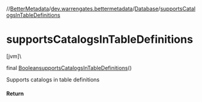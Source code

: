 //[BetterMetadata](../../../index.md)/[dev.warrengates.bettermetadata](../index.md)/[Database](index.md)/[supportsCatalogsInTableDefinitions](supports-catalogs-in-table-definitions.md)

# supportsCatalogsInTableDefinitions

[jvm]\

final [Boolean](https://docs.oracle.com/javase/8/docs/api/java/lang/Boolean.html)[supportsCatalogsInTableDefinitions](supports-catalogs-in-table-definitions.md)()

Supports catalogs in table definitions

#### Return
